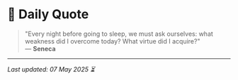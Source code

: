 # 📜 Daily Quote

> "Every night before going to sleep, we must ask ourselves: what weakness did I overcome today? What virtue did I acquire?"  
> — **Seneca**

---

_Last updated: 07 May 2025 ⏳_
